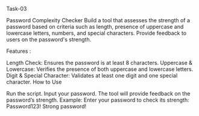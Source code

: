 Task-03

Password Complexity Checker
Build a tool that assesses the strength of a password based on criteria such as length,
presence of uppercase and lowercase letters, numbers, and special characters. 
Provide feedback to users on the password's strength.

Features :

Length Check: Ensures the password is at least 8 characters.
Uppercase & Lowercase: Verifies the presence of both uppercase and lowercase letters.
Digit & Special Character: Validates at least one digit and one special character.
How to Use

Run the script.
Input your password.
The tool will provide feedback on the password’s strength.
Example:
Enter your password to check its strength: Password123!
Strong password!
